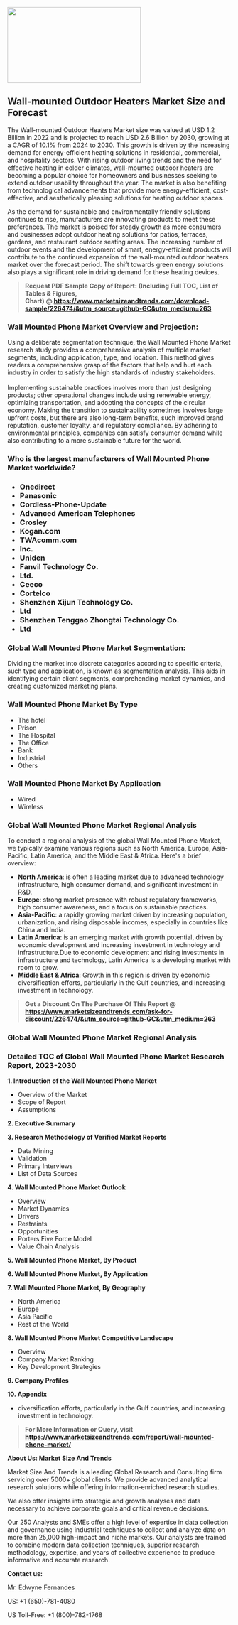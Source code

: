 <p><img class="alignnone size-medium wp-image-20088" src="https://ffe5etoiles.com/wp-content/uploads/2024/12/MST1-300x171.png" alt="" width="300" height="171" /></p><h2>Wall-mounted Outdoor Heaters Market Size and Forecast</h2><p>The Wall-mounted Outdoor Heaters Market size was valued at USD 1.2 Billion in 2022 and is projected to reach USD 2.6 Billion by 2030, growing at a CAGR of 10.1% from 2024 to 2030. This growth is driven by the increasing demand for energy-efficient heating solutions in residential, commercial, and hospitality sectors. With rising outdoor living trends and the need for effective heating in colder climates, wall-mounted outdoor heaters are becoming a popular choice for homeowners and businesses seeking to extend outdoor usability throughout the year. The market is also benefiting from technological advancements that provide more energy-efficient, cost-effective, and aesthetically pleasing solutions for heating outdoor spaces.</p><p>As the demand for sustainable and environmentally friendly solutions continues to rise, manufacturers are innovating products to meet these preferences. The market is poised for steady growth as more consumers and businesses adopt outdoor heating solutions for patios, terraces, gardens, and restaurant outdoor seating areas. The increasing number of outdoor events and the development of smart, energy-efficient products will contribute to the continued expansion of the wall-mounted outdoor heaters market over the forecast period. The shift towards green energy solutions also plays a significant role in driving demand for these heating devices.</p></p><blockquote id="" class=""><strong>Request PDF Sample Copy of Report: (Including Full TOC, List of Tables &amp; Figures, Chart)&nbsp;@&nbsp;<strong><a href="https://www.marketsizeandtrends.com/download-sample/226474/&utm_source=github-GC&utm_medium=263" target="_blank">https://www.marketsizeandtrends.com/download-sample/226474/&utm_source=github-GC&utm_medium=263</a></strong></strong></blockquote><h3 id="" class="">Wall Mounted Phone Market&nbsp;Overview and Projection:</h3><p id="" class="">Using a deliberate segmentation technique, the Wall Mounted Phone Market research study provides a comprehensive analysis of multiple market segments, including application, type, and location. This method gives readers a comprehensive grasp of the factors that help and hurt each industry in order to satisfy the high standards of industry stakeholders. <br /> <br />Implementing sustainable practices involves more than just designing products; other operational changes include using renewable energy, optimizing transportation, and adopting the concepts of the circular economy. Making the transition to sustainability sometimes involves large upfront costs, but there are also long-term benefits, such improved brand reputation, customer loyalty, and regulatory compliance. By adhering to environmental principles, companies can satisfy consumer demand while also contributing to a more sustainable future for the world.</p><h3 id="" class="">Who is the largest manufacturers of&nbsp;Wall Mounted Phone Market worldwide?</h3><h3 class=""><p><ul><li>Onedirect </li><li> Panasonic </li><li> Cordless-Phone-Update </li><li> Advanced American Telephones </li><li> Crosley </li><li> Kogan.com </li><li> TWAcomm.com </li><li> Inc. </li><li> Uniden </li><li> Fanvil Technology Co. </li><li> Ltd. </li><li> Ceeco </li><li> Cortelco </li><li> Shenzhen Xijun Technology Co. </li><li> Ltd </li><li> Shenzhen Tenggao Zhongtai Technology Co. </li><li> Ltd</li></ul></p></h3><h3 id="" class="">Global&nbsp;Wall Mounted Phone Market Segmentation:</h3><p id="" class="">Dividing the market into discrete categories according to specific criteria, such type and application, is known as segmentation analysis. This aids in identifying certain client segments, comprehending market dynamics, and creating customized marketing plans.</p><h3 id="" class="">Wall Mounted Phone Market&nbsp;By Type</h3><p><p><ul><li>The hotel</li><li> Prison</li><li> The Hospital</li><li> The Office</li><li> Bank</li><li> Industrial</li><li> Others</p></li></ul></p></p><h3 id="" class="">Wall Mounted Phone Market&nbsp;By Application</h3><p class=""><p><ul><li>Wired</li><li> Wireless</li></ul></p></p><h3 id="" class="">Global Wall Mounted Phone Market Regional Analysis</h3><p id="" class="">To conduct a regional analysis of the global Wall Mounted Phone Market, we typically examine various regions such as North America, Europe, Asia-Pacific, Latin America, and the Middle East &amp; Africa. Here's a brief overview:</p><ul><li><strong>North America</strong>: is often a leading market due to advanced technology infrastructure, high consumer demand, and significant investment in R&amp;D.</li><li><strong>Europe</strong>: strong market presence with robust regulatory frameworks, high consumer awareness, and a focus on sustainable practices.</li><li><strong>Asia-Pacific</strong>: a rapidly growing market driven by increasing population, urbanization, and rising disposable incomes, especially in countries like China and India.</li><li><strong>Latin America</strong>: is an emerging market with growth potential, driven by economic development and increasing investment in technology and infrastructure.Due to economic development and rising investments in infrastructure and technology, Latin America is a developing market with room to grow.</li><li><strong>Middle East &amp; Africa</strong>: Growth in this region is driven by economic diversification efforts, particularly in the Gulf countries, and increasing investment in technology.</li></ul><blockquote id="" class=""><strong>Get a Discount On The Purchase Of This Report @ <strong><a href="https://www.marketsizeandtrends.com/ask-for-discount/226474/&utm_source=github-GC&utm_medium=263" target="_blank">https://www.marketsizeandtrends.com/ask-for-discount/226474/&utm_source=github-GC&utm_medium=263</a></strong></strong></blockquote><h3 id="" class="">Global Wall Mounted Phone Market Regional Analysis</h3><h3 id="" class="">Detailed TOC of Global Wall Mounted Phone Market Research Report, 2023-2030</h3><p id="" class=""><strong>1. Introduction of the Wall Mounted Phone Market</strong></p><ul><li>Overview of the Market</li><li>Scope of Report</li><li>Assumptions</li></ul><p id="" class=""><strong>2. Executive Summary</strong></p><p id="" class=""><strong>3. Research Methodology of Verified Market Reports</strong></p><ul><li>Data Mining</li><li>Validation</li><li>Primary Interviews</li><li>List of Data Sources</li></ul><p id="" class=""><strong>4. Wall Mounted Phone Market Outlook</strong></p><ul><li>Overview</li><li>Market Dynamics</li><li>Drivers</li><li>Restraints</li><li>Opportunities</li><li>Porters Five Force Model</li><li>Value Chain Analysis</li></ul><p id="" class=""><strong>5. Wall Mounted Phone Market, By Product</strong></p><p id="" class=""><strong>6. Wall Mounted Phone Market, By Application</strong></p><p id="" class=""><strong>7. Wall Mounted Phone Market, By Geography</strong></p><ul><li>North America</li><li>Europe</li><li>Asia Pacific</li><li>Rest of the World</li></ul><p id="" class=""><strong>8. Wall Mounted Phone Market Competitive Landscape</strong></p><ul><li>Overview</li><li>Company Market Ranking</li><li>Key Development Strategies</li></ul><p id="" class=""><strong>9. Company Profiles</strong></p><p id="" class=""><strong>10. Appendix</strong></p><ul><li>diversification efforts, particularly in the Gulf countries, and increasing investment in technology.</li></ul><blockquote id="" class=""><strong>For More Information or Query, visit <strong><strong><a href="https://www.marketsizeandtrends.com/report/wall-mounted-phone-market/" target="_blank">https://www.marketsizeandtrends.com/report/wall-mounted-phone-market/</a></strong></strong></strong></blockquote><p id="" class=""><strong>About Us: Market Size And Trends</strong></p><p id="" class="">Market Size And Trends is a leading Global Research and Consulting firm servicing over 5000+ global clients. We provide advanced analytical research solutions while offering information-enriched research studies.</p><p id="" class="">We also offer insights into strategic and growth analyses and data necessary to achieve corporate goals and critical revenue decisions.</p><p id="" class="">Our 250 Analysts and SMEs offer a high level of expertise in data collection and governance using industrial techniques to collect and analyze data on more than 25,000 high-impact and niche markets. Our analysts are trained to combine modern data collection techniques, superior research methodology, expertise, and years of collective experience to produce informative and accurate research.</p><p id="" class=""><strong>Contact us:</strong></p><p id="" class="">Mr. Edwyne Fernandes</p><p id="" class="">US: +1 (650)-781-4080</p><p id="" class="">US Toll-Free: +1 (800)-782-1768</p>
